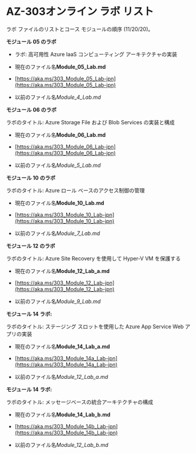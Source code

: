 ﻿# AZ-303オンライン ラボ リスト #
ラボ ファイルのリストとコース モジュールの順序 (11/20/20)。

**モジュール 05 のラボ**

* ラボ: 高可用性 Azure IaaS コンピューティング アーキテクチャの実装 

* 現在のファイル名**Module_05_Lab.md**

* [https://aka.ms/303_Module_05_Lab-jpn](https://aka.ms/303_Module_05_Lab-jpn) 

* 以前のファイル名*Module_4_Lab.md*

**モジュール 06 のラボ**

ラボのタイトル: Azure Storage File および Blob Services の実装と構成

* 現在のファイル名**Module_06_Lab.md**

* [https://aka.ms/303_Module_06_Lab-jpn](https://aka.ms/303_Module_06_Lab-jpn) 

* 以前のファイル名*Module_5_Lab.md*

**モジュール 10 のラボ**

ラボのタイトル: Azure ロール ベースのアクセス制御の管理 

* 現在のファイル名**Module_10_Lab.md**

* [https://aka.ms/303_Module_10_Lab-jpn](https://aka.ms/303_Module_10_Lab-jpn) 

* 以前のファイル名*Module_7_Lab.md*

**モジュール 12 のラボ**

ラボのタイトル: Azure Site Recovery  を使用して Hyper-V VM を保護する

* 現在のファイル名**Module_12_Lab_a.md**

* [https://aka.ms/303_Module_12_Lab-jpn](https://aka.ms/303_Module_12_Lab-jpn) 

* 以前のファイル名*Module_9_Lab.md*

**モジュール 14 ラボ:**

ラボのタイトル: ステージング スロットを使用した Azure App Service Web アプリの実装 

* 現在のファイル名**Module_14_Lab_a.md**

* [https://aka.ms/303_Module_14a_Lab-jpn](https://aka.ms/303_Module_14a_Lab-jpn) 

* 以前のファイル名*Module_12_Lab_a.md*

**モジュール 14 ラボ:**

ラボのタイトル: メッセージベースの統合アーキテクチャの構成

* 現在のファイル名**Module_14_Lab_b.md**

* [https://aka.ms/303_Module_14b_Lab-jpn](https://aka.ms/303_Module_14b_Lab-jpn) 

* 以前のファイル名*Module_12_Lab_b.md*
